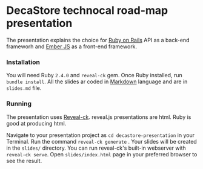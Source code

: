 # DecaStore technocal road-map presentation

The presentation explains the choice for [Ruby on Rails](http://rubyonrails.org/) API as a back-end frameworh and [Ember JS](https://emberjs.com/) as a front-end framework.

### Installation

You will need Ruby `2.4.0` and `reveal-ck` gem.
Once Ruby installed, run `bundle install`.
All the slides ar coded in [Markdown](https://guides.github.com/features/mastering-markdown/#what) language and are in `slides.md` file.

### Running

The presentation uses [Reveal-ck](http://jedcn.github.io/reveal-ck/).
reveal.js presentations are html.
Ruby is good at producing html.

Navigate to your presentation project as `cd decastore-presentation` in your Terminal.
Run the command `reveal-ck generate` . Your slides will be created in the `slides/` directory.
You can run reveal-ck's built-in webserver with `reveal-ck serve`.
Open `slides/index.html` page in your preferred browser to see the result.
